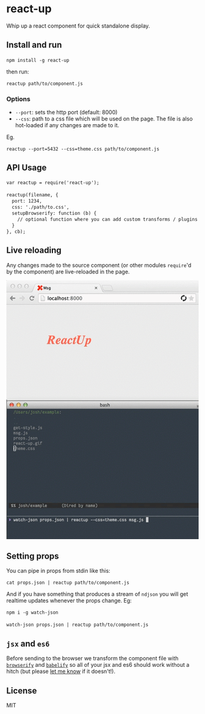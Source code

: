 react-up
====

Whip up a react component for quick standalone display.

Install and run
----

`npm install -g react-up`

then run:

```
reactup path/to/component.js
```

### Options

- `--port`: sets the http port (default: 8000)
- `--css`: path to a css file which will be used on the page. The file is also hot-loaded if any changes are made to it.

Eg.

```
reactup --port=5432 --css=theme.css path/to/component.js
```

API Usage
----

```
var reactup = require('react-up');

reactup(filename, {
  port: 1234,
  css: './path/to.css',
  setupBrowserify: function (b) {
    // optional function where you can add custom transforms / plugins
  }
}, cb);
```

Live reloading
----

Any changes made to the source component (or other modules `require`'d by the component) are live-reloaded in the page.

![example of live-reloading props, css and components](https://github.com/joshwnj/react-up/blob/master/example/reactup-1-1.gif?raw=true)

Setting props
----

You can pipe in props from stdin like this:

```
cat props.json | reactup path/to/component.js
```

And if you have something that produces a stream of `ndjson` you will get realtime updates whenever the props change. Eg:

```
npm i -g watch-json

watch-json props.json | reactup path/to/component.js
```

`jsx` and `es6`
----

Before sending to the browser we transform the component file with [`browserify`](https://npmjs.com/package/browserify) and [`babelify`](https://npmjs.com/package/babelify) so all of your jsx and es6 should work without a hitch (but please [let me know](https://github.com/joshwnj/react-up/issues/new) if it doesn't!).


License
----

MIT
